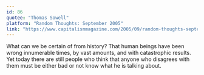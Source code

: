 ```yaml
---
id: 86
quotee: "Thomas Sowell"
platform: "Random Thoughts: September 2005"
link: "https://www.capitalismmagazine.com/2005/09/random-thoughts-september-2005/"
---
```


What can we be certain of from history? That human beings have been wrong innumerable times, by vast amounts, and with catastrophic results. Yet today there are still people who think that anyone who disagrees with them must be either bad or not know what he is talking about.
